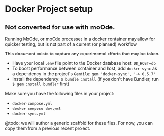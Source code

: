 # Docker Project setup

## Not converted for use with moOde.

Running MoOde, or moOde processes in a docker container may allow for quicker
testing, but is not part of a current (or planned) workflow.

This document exists to capture any experimental efforts that may be taken.


- Have your local `.env` file point to the Docker database host:
  `DB_HOST=db`
- To boost performance between container and host, add `docker-sync` as a dependency in the project's `Gemfile`:
  `gem 'docker-sync', '~> 0.5.7'`
- Install the dependency:
  `$ bundle install`
  (if you don't have Bundler, run `$ gem install bundler` first)



Make sure you have the following files in your project:

- `docker-compose.yml`
- `docker-compose-dev.yml`
- `docker-sync.yml`

@todo: we will author a generic scaffold for these files.
For now, you can copy them from a previous recent project.
